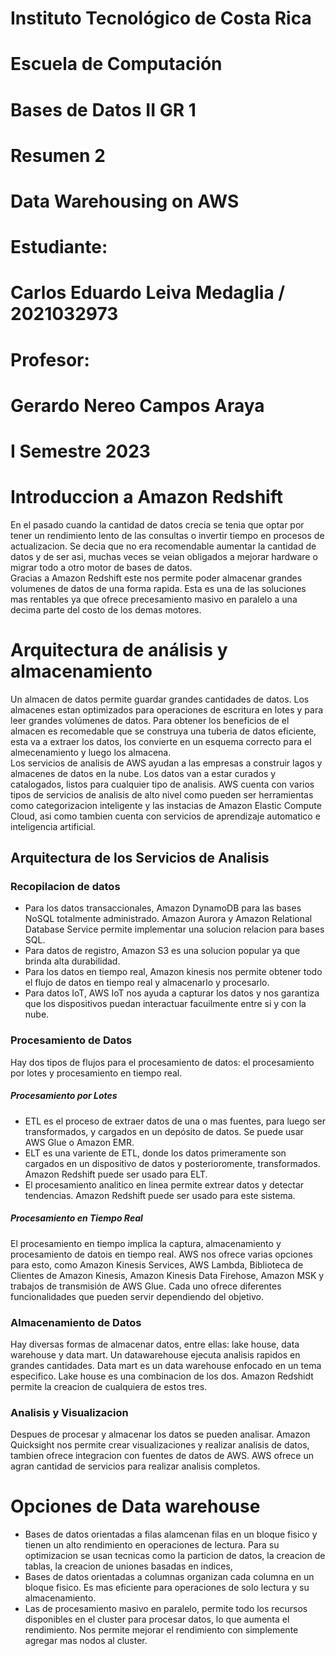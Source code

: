 [//]: # (Portada)
# Instituto Tecnológico de Costa Rica

# Escuela de Computación

# Bases de Datos II GR 1

# Resumen 2

# Data Warehousing on AWS

# Estudiante: 
# Carlos Eduardo Leiva Medaglia / 2021032973

# Profesor: 
# Gerardo Nereo Campos Araya

# I Semestre 2023
[//]: # (Dejo esto para que el siguiente texto inicie en una nueva pagina)
# 
# 
# 
# 
# 
# 
# 
# 
# 
# 
# 
# 
# 
# 
# 
# 
# 
#  
#  
#  
#  
#  
# Introduccion a Amazon Redshift
En el pasado cuando la cantidad de datos crecia se tenia que optar por tener un rendimiento lento de las consultas o invertir tiempo en procesos de actualizacion. Se decia que no era recomendable aumentar la cantidad de datos y de ser asi, muchas veces se veian obligados a mejorar hardware o migrar todo a otro motor de bases de datos.  
Gracias a Amazon Redshift este nos permite poder almacenar grandes volumenes de datos de una forma rapida. Esta es una de las soluciones mas rentables ya que ofrece precesamiento masivo en paralelo a una decima parte del costo de los demas motores.
# Arquitectura de análisis y almacenamiento  
Un almacen de datos permite guardar grandes cantidades de datos. Los almacenes estan optimizados para operaciones de escritura en lotes y para leer grandes volúmenes de datos. Para obtener los beneficios de el almacen es recomedable que se construya una tuberia de datos eficiente, esta va a extraer los datos, los convierte en un esquema correcto para el almecenamiento y luego los almacena.  
Los servicios de analisis de AWS ayudan a las empresas a construir lagos y almacenes de datos en la nube. Los datos van a estar curados y catalogados, listos para cualquier tipo de analisis. AWS cuenta con varios tipos de servicios de analisis de alto nivel como pueden ser herramientas como categorizacion inteligente y las instacias de Amazon Elastic Compute Cloud, asi como tambien cuenta con servicios de aprendizaje automatico e inteligencia artificial.  
## Arquitectura de los Servicios de Analisis  
### Recopilacion de datos
- Para los datos transaccionales, Amazon DynamoDB para las bases NoSQL totalmente administrado. Amazon Aurora y Amazon Relational Database Service permite implementar una solucion relacion para bases SQL.
- Para datos de registro, Amazon S3 es una solucion popular ya que brinda alta durabilidad.
- Para los datos en tiempo real, Amazon kinesis nos permite obtener todo el flujo de datos en tiempo real y almacenarlo y procesarlo.
- Para datos IoT, AWS IoT nos ayuda a capturar los datos y nos garantiza que los dispositivos puedan interactuar facuilmente entre si y con la nube.  

### Procesamiento de Datos
Hay dos tipos de flujos para el procesamiento de datos: el procesamiento por lotes y procesamiento en tiempo real.
##### Procesamiento por Lotes
- ETL es el proceso de extraer datos de una o mas fuentes, para luego ser transformados, y cargados en un depósito de datos. Se puede usar AWS Glue o Amazon EMR.
- ELT es una variente de ETL, donde los datos primeramente son cargados en un dispositivo de datos y posterioromente, transformados. Amazon Redshift puede ser usado para ELT.
- El procesamiento analitico en linea permite extrear datos y detectar tendencias. Amazon Redshift puede ser usado para este sistema.  

##### Procesamiento en Tiempo Real
El procesamiento en tiempo implica la captura, almacenamiento y procesamiento  de datois en tiempo real. AWS nos ofrece varias opciones para esto, como Amazon Kinesis Services, AWS Lambda, Biblioteca de Clientes de Amazon Kinesis, Amazon Kinesis Data Firehose, Amazon MSK y trabajos de transmisión de AWS Glue. Cada uno ofrece diferentes funcionalidades que pueden servir dependiendo del objetivo.  
### Almacenamiento de Datos
Hay diversas formas de almacenar datos, entre ellas: lake house, data warehouse y data mart. Un datawarehouse ejecuta analisis rapidos en grandes cantidades. Data mart es un data warehouse enfocado en un tema especifico. Lake house es una combinacion de los dos. Amazon Redshidt permite la creacion de cualquiera de estos tres.
### Analisis y Visualizacion
Despues de procesar y almacenar los datos se pueden analisar. Amazon Quicksight nos permite crear visualizaciones y realizar analisis de datos, tambien ofrece integracion con fuentes de datos de AWS. AWS ofrece un agran cantidad de servicios para realizar analisis completos.
# Opciones de Data warehouse
- Bases de datos orientadas a filas alamcenan filas en un bloque fisico y tienen un alto rendimiento en operaciones de lectura. Para su optimizacion se usan tecnicas como la particion de datos, la creacion de tablas, la creacion de uniones basadas en indices,
- Bases de datos orientadas a columnas organizan cada columna en un bloque fisico. Es mas eficiente para operaciones de solo lectura y su almacenamiento.
- Las de procesamiento masivo en paralelo, permite todo los recursos disponibles en el cluster para procesar datos, lo que aumenta el rendimiento. Nos permite mejorar el rendimiento con simplemente agregar mas nodos al cluster.





